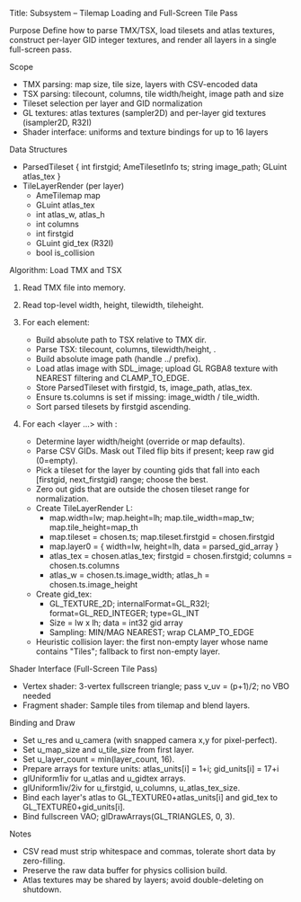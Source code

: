 Title: Subsystem – Tilemap Loading and Full-Screen Tile Pass

Purpose
Define how to parse TMX/TSX, load tilesets and atlas textures, construct per-layer GID integer textures, and render all layers in a single full-screen pass.

Scope
- TMX parsing: map size, tile size, layers with CSV-encoded data
- TSX parsing: tilecount, columns, tile width/height, image path and size
- Tileset selection per layer and GID normalization
- GL textures: atlas textures (sampler2D) and per-layer gid textures (isampler2D, R32I)
- Shader interface: uniforms and texture bindings for up to 16 layers

Data Structures
- ParsedTileset { int firstgid; AmeTilesetInfo ts; string image_path; GLuint atlas_tex }
- TileLayerRender (per layer)
  - AmeTilemap map
  - GLuint atlas_tex
  - int atlas_w, atlas_h
  - int columns
  - int firstgid
  - GLuint gid_tex (R32I)
  - bool is_collision

Algorithm: Load TMX and TSX
1) Read TMX file into memory.
2) Read top-level width, height, tilewidth, tileheight.
3) For each <tileset firstgid=... source="foo.tsx"> element:
   - Build absolute path to TSX relative to TMX dir.
   - Parse TSX: tilecount, columns, tilewidth/height, <image source width height>.
   - Build absolute image path (handle ../ prefix).
   - Load atlas image with SDL_image; upload GL RGBA8 texture with NEAREST filtering and CLAMP_TO_EDGE.
   - Store ParsedTileset with firstgid, ts, image_path, atlas_tex.
   - Ensure ts.columns is set if missing: image_width / tile_width.
   - Sort parsed tilesets by firstgid ascending.

4) For each <layer ...> with <data encoding="csv">:
   - Determine layer width/height (override or map defaults).
   - Parse CSV GIDs. Mask out Tiled flip bits if present; keep raw gid (0=empty).
   - Pick a tileset for the layer by counting gids that fall into each [firstgid, next_firstgid) range; choose the best.
   - Zero out gids that are outside the chosen tileset range for normalization.
   - Create TileLayerRender L:
     - map.width=lw; map.height=lh; map.tile_width=map_tw; map.tile_height=map_th
     - map.tileset = chosen.ts; map.tileset.firstgid = chosen.firstgid
     - map.layer0 = { width=lw, height=lh, data = parsed_gid_array }
     - atlas_tex = chosen.atlas_tex; firstgid = chosen.firstgid; columns = chosen.ts.columns
     - atlas_w = chosen.ts.image_width; atlas_h = chosen.ts.image_height
   - Create gid_tex:
     - GL_TEXTURE_2D; internalFormat=GL_R32I; format=GL_RED_INTEGER; type=GL_INT
     - Size = lw x lh; data = int32 gid array
     - Sampling: MIN/MAG NEAREST; wrap CLAMP_TO_EDGE
   - Heuristic collision layer: the first non-empty layer whose name contains "Tiles"; fallback to first non-empty layer.

Shader Interface (Full-Screen Tile Pass)
- Vertex shader: 3-vertex fullscreen triangle; pass v_uv = (p+1)/2; no VBO needed
- Fragment shader: Sample tiles from tilemap and blend layers.

Binding and Draw
- Set u_res and u_camera (with snapped camera x,y for pixel-perfect).
- Set u_map_size and u_tile_size from first layer.
- Set u_layer_count = min(layer_count, 16).
- Prepare arrays for texture units: atlas_units[i] = 1+i; gid_units[i] = 17+i
- glUniform1iv for u_atlas and u_gidtex arrays.
- glUniform1iv/2iv for u_firstgid, u_columns, u_atlas_tex_size.
- Bind each layer's atlas to GL_TEXTURE0+atlas_units[i] and gid_tex to GL_TEXTURE0+gid_units[i].
- Bind fullscreen VAO; glDrawArrays(GL_TRIANGLES, 0, 3).

Notes
- CSV read must strip whitespace and commas, tolerate short data by zero-filling.
- Preserve the raw data buffer for physics collision build.
- Atlas textures may be shared by layers; avoid double-deleting on shutdown.

